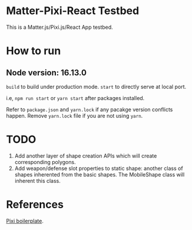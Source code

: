 # Matter-Pixi-React Testbed

This is a Matter.js/Pixi.js/React App testbed.

# How to run

Node version: 16.13.0
---
`build` to build under production mode.
`start` to directly serve at local port.

i.e, `npm run start` or `yarn start` after packages installed. 

Refer to `package.json` and `yarn.lock` if any pacakge version conflicts happen. Remove `yarn.lock` file if you are not using `yarn`. 

# TODO
1. Add another layer of shape creation APIs which will create corresponding polygons.
2. Add weapon/defense slot properties to static shape: another class of shapes inherented from the basic shapes. The MobileShape class will inherent this class.  

# References

[Pixi boilerplate](https://github.com/dopamine-lab/pixi-boilerplate).